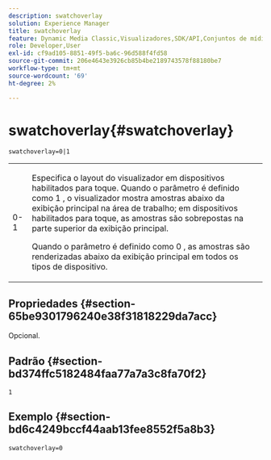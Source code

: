 ```yaml
---
description: swatchoverlay
solution: Experience Manager
title: swatchoverlay
feature: Dynamic Media Classic,Visualizadores,SDK/API,Conjuntos de mídia mista
role: Developer,User
exl-id: cf9ad105-8851-49f5-ba6c-96d588f4fd58
source-git-commit: 206e4643e3926cb85b4be2189743578f88180be7
workflow-type: tm+mt
source-wordcount: '69'
ht-degree: 2%

---
```


# swatchoverlay{#swatchoverlay}

`swatchoverlay=0|1`

<table id="table_9B98C97485DD4DEB8A6ECBCE8DF6B886"> 
 <tbody> 
  <tr> 
   <td colname="col1"> <p> <span class="codeph"> 0-1  </span> </p> </td> 
   <td colname="col2"> <p>Especifica o layout do visualizador em dispositivos habilitados para toque. Quando o parâmetro é definido como <span class="codeph"> 1 </span>, o visualizador mostra amostras abaixo da exibição principal na área de trabalho; em dispositivos habilitados para toque, as amostras são sobrepostas na parte superior da exibição principal. </p> <p>Quando o parâmetro é definido como <span class="codeph"> 0 </span>, as amostras são renderizadas abaixo da exibição principal em todos os tipos de dispositivo. </p> </td> 
  </tr> 
 </tbody> 
</table>

## Propriedades {#section-65be9301796240e38f31818229da7acc}

Opcional.

## Padrão {#section-bd374ffc5182484faa77a7a3c8fa70f2}

`1`

## Exemplo {#section-bd6c4249bccf44aab13fee8552f5a8b3}

`swatchoverlay=0`
